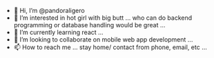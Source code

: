 - 👋 Hi, I’m @pandoraligero
- 👀 I’m interested in hot girl with big butt ... who can do backend programming or database handling would be great ...
- 🌱 I’m currently learning react ...
- 💞️ I’m looking to collaborate on mobile web app development ...
- 📫 How to reach me ... stay home/ contact from phone, email, etc ...

<!---
pandoraligero/pandoraligero is a ✨ special ✨ repository because its `README.md` (this file) appears on your GitHub profile.
You can click the Preview link to take a look at your changes.
--->
